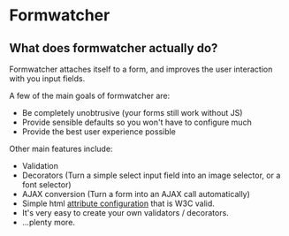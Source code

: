 # Formwatcher

## What does formwatcher actually do?

Formwatcher attaches itself to a form, and improves the user interaction with you input fields.

A few of the main goals of formwatcher are:

- Be completely unobtrusive (your forms still work without JS)
- Provide sensible defaults so you won't have to configure much
- Provide the best user experience possible


Other main features include:

- Validation
- Decorators (Turn a simple select input field into an image selector, or a font selector)
- AJAX conversion (Turn a form into an AJAX call automatically)
- Simple html [attribute configuration](attribute_configuration.md) that is W3C valid.
- It's very easy to create your own validators / decorators.
- ...plenty more.


